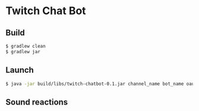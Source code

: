 # Twitch Chat Bot

## Build

```bash
$ gradlew clean
$ gradlew jar
```

## Launch
```bash
$ java -jar build/libs/twitch-chatbot-0.1.jar channel_name bot_name oauth_token(without prefix oauth:)
```
## Sound reactions
